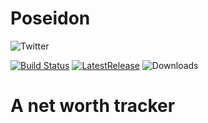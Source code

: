 # Poseidon

![Twitter](https://img.shields.io/twitter/url/https/github.com/AnkurSheel/Poseidon.svg?style=social)

[![Build Status](https://travis-ci.org/AnkurSheel/Poseidon.svg?branch=master)](https://travis-ci.org/AnkurSheel/Poseidon)
[![LatestRelease](https://img.shields.io/github/release/AnkurSheel/Poseidon.svg?label=Latest%20release)](https://github.com/AnkurSheel/Poseidon/releases/latest)
![Downloads](https://img.shields.io/github/downloads/ankursheel/poseidon/latest/total.svg?label=Downloads)

# A net worth tracker
